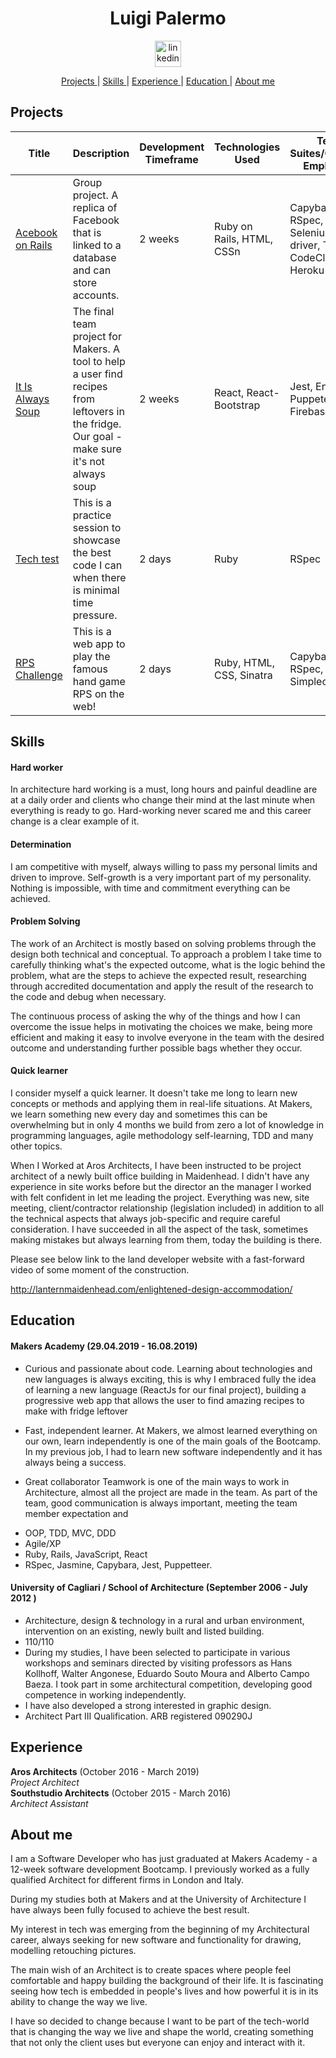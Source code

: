 <h1 align="center">Luigi Palermo</h1>

<div align="center">

<a  href="https://www.linkedin.com/in/luigi-palermo-b09733a0/"><img src="https://www.iconfinder.com/data/icons/free-social-icons/67/linkedin_circle_color-512.png" alt="linkedin" hspace="50" height="42" width="42"></a></p>

</div>

<div align="center">

[Projects ](#projects) | 
[Skills ](#skills) | 
[Experience ](#experience) | 
[Education ](#education) | 
[About me ](#about-me)

</div>

## Projects
| Title | Description | Development Timeframe | Technologies Used | Test Suites/CIs/CDs Employed |
|--|--|--|--|--|
|<a href="https://acebook-data-thieves.herokuapp.com/">Acebook on Rails</a> | Group project. A replica of Facebook that is linked to a database and can store accounts. | 2 weeks | Ruby on Rails, HTML, CSSn| Capybara, RSpec, Selenium-web driver, Travis, CodeClimate, Heroku |
|<a href="https://github.com/ajosephides/i.i.a.s">It Is Always Soup</a> | The final team project for Makers. A tool to help a user find recipes from leftovers in the fridge. Our goal - make sure it's not always soup | 2 weeks | React, React-Bootstrap |  Jest, Enzyme, Puppeteer, Firebase |
|<a href="https://github.com/l-palermo/Bank-tech-test">Tech test</a> | This is a practice session to showcase the best code I can when there is minimal time pressure. | 2 days | Ruby | RSpec |
|<a href="https://github.com/l-palermo/rps-challenge">RPS Challenge</a> | This is a web app to play the famous hand game RPS on the web! <br> | 2 days | Ruby, HTML, CSS, Sinatra | Capybara, RSpec, Simplecov |

## Skills

#### Hard worker

In architecture hard working is a must, long hours and painful deadline are at a daily order and clients who change their mind at the last minute when everything is ready to go. 
Hard-working never scared me and this career change is a clear example of it.

#### Determination

I am competitive with myself, always willing to pass my personal limits and driven to improve. 
Self-growth is a very important part of my personality. Nothing is impossible, with time and commitment everything can be achieved.

#### Problem Solving

The work of an Architect is mostly based on solving problems through the design both technical and conceptual.
To approach a problem I take time to carefully thinking what's the expected outcome, what is the logic behind the problem, what are the steps to achieve the expected result, researching through accredited documentation and apply the result of the research to the code and debug when necessary.

The continuous process of asking the why of the things and how I can overcome the issue helps in motivating the choices we make, being more efficient and making it easy to involve everyone in the team with the desired outcome and understanding further possible bags whether they occur.

#### Quick learner

I consider myself a quick learner. It doesn't take me long to learn new concepts or methods and applying them in real-life situations. 
At Makers, we learn something new every day and sometimes this can be overwhelming but in only 4 months we build from zero a lot of knowledge in programming languages, agile methodology self-learning, TDD and many other topics. 

When I Worked at Aros Architects, I have been instructed to be project architect of a newly built office building in Maidenhead. I didn't have any experience in site works before but the director an the manager I worked with felt confident in let me leading the project. 
Everything was new, site meeting, client/contractor relationship (legislation included) in addition to all the technical aspects that always job-specific and require careful consideration. 
I have succeeded in all the aspect of the task, sometimes making mistakes but always learning from them, today the building is there.

Please see below link to the land developer website with a fast-forward video of some moment of the construction.

http://lanternmaidenhead.com/enlightened-design-accommodation/

## Education

#### Makers Academy (29.04.2019 - 16.08.2019)

* Curious and passionate about code. 
Learning about technologies and new languages is always exciting, this is why I embraced fully the idea of learning a new  language (ReactJs for our final project), building a progressive web app that allows the user to find amazing recipes to make with fridge leftover
* Fast, independent learner. At Makers, we almost learned everything on our own, learn independently is one of the main goals of the Bootcamp. In my previous job, I had to learn new software independently and it has always being a success.

* Great collaborator 
Teamwork is one of the main ways to work in Architecture, almost all the project are made in the team. As part of the team, good communication is always important, meeting the team member expectation and  

- OOP, TDD, MVC, DDD
- Agile/XP
- Ruby, Rails, JavaScript, React
- RSpec, Jasmine, Capybara, Jest, Puppetteer.

#### University of Cagliari / School of Architecture (September 2006 - July 2012 )

- Architecture, design & technology in a rural and urban environment, intervention on an existing, newly built and listed building.
- 110/110
- During my studies, I have been selected to participate in various workshops and seminars directed by visiting professors as Hans Kollhoff, 
  Walter Angonese, Eduardo Souto Moura and Alberto Campo Baeza. I took part in some architectural competition, 
  developing good competence in working independently.
- I have also developed a strong interested in graphic design.
- Architect Part III Qualification. ARB registered 090290J

## Experience

**Aros Architects** (October 2016 - March 2019)    
*Project Architect*  
**Southstudio Architects** (October 2015 - March 2016)   
*Architect Assistant* 


## About me

I am a Software Developer who has just graduated at Makers Academy - a 12-week software development Bootcamp.
I previously worked as a fully qualified Architect for different firms in London and Italy.

During my studies both at Makers and at the University of Architecture I have always been fully focused to achieve the best result.

My interest in tech was emerging from the beginning of my Architectural career, always seeking for new software and functionality for drawing, modelling retouching pictures. 

The main wish of an Architect is to create spaces where people feel comfortable and happy building the background of their life. It is fascinating seeing how tech is embedded in people's lives and how powerful it is in its ability to change the way we live.

I have so decided to change because I want to be part of the tech-world that is changing the way we live and shape the world, creating something that not only the client uses but everyone can enjoy and interact with it.